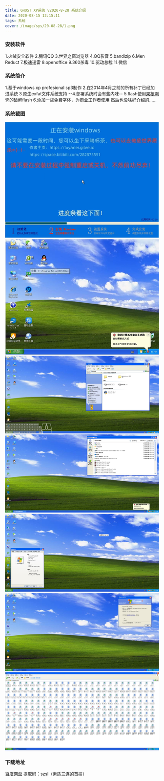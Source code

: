 ```yaml
---
title: GHOST XP系统 v2020-8-28 系统介绍
date: 2020-08-15 12:15:11
tags: 系统
cover: /image/sys/20-08-28/1.png
---
```


### 安装软件
1.火绒安全软件
2.腾讯QQ
3.世界之窗浏览器
4.QQ影音
5.bandizip
6.Men Reduct
7.极速迅雷
8.openoffice
9.360杀毒
10.驱动总裁
11.微信

### 系统简介
1.基于windows xp profesional sp3制作
2.在2014年4月之前的所有补丁已经加进系统
3.原生exfat文件系统支持
--4.部署系统时会有些内味--
5.flash使用[果核剥壳](https://www.ghpym.com/)的破解flash
6.添加一些免费字体，为商业工作者使用
然后也没啥好介绍的……

### 系统截图
![](/image/sys/20-08-28/1.png)
![](/image/sys/20-08-28/2.png)
![](/image/sys/20-08-28/3.png)
![](/image/sys/20-08-28/4.png)
![](/image/sys/20-08-28/5.png)
![](/image/sys/20-08-28/6.png)
![](/image/sys/20-08-28/7.png)

### 下载地址
[百度网盘](https://pan.baidu.com/s/19axt1Mx9fdRu2Pi7Wg4NIw) 提取码：szsl（素质三连的首拼）
